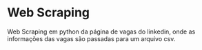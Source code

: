 # Web Scraping
 Web Scraping em python da página de vagas do linkedin, onde as informações das vagas são passadas para um arquivo csv.
